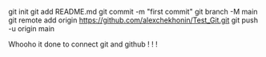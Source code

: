 git init
git add README.md
git commit -m "first commit"
git branch -M main
git remote add origin https://github.com/alexchekhonin/Test_Git.git
git push -u origin main

Whooho it done to connect git and github ! ! !